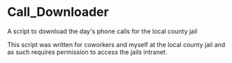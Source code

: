 # Call_Downloader
A script to download the day's phone calls for the local county jail

This script was written for coworkers and myself at the local county jail and as such requires permission to access the jails intranet.
